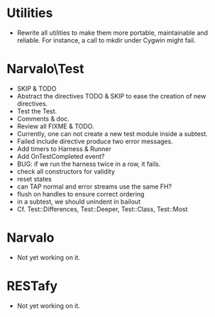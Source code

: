 Utilities
=========

* Rewrite all utilities to make them more portable, maintainable and reliable.
For instance, a call to mkdir under Cygwin might fail.

Narvalo\Test
============

* SKIP & TODO
* Abstract the directives TODO & SKIP to ease the creation of new directives.
* Test the Test.
* Comments & doc.
* Review all FIXME & TODO.
* Currently, one can not create a new test module inside a subtest.
* Failed include directive produce two error messages.
* Add timers to Harness & Runner
* Add OnTestCompleted event?
* BUG: if we run the harness twice in a row, it fails.
* check all constructors for validity
* reset states
* can TAP normal and error streams use the same FH?
* flush on handles to ensure correct ordering
* in a subtest, we should unindent in bailout
* Cf. Test::Differences, Test::Deeper, Test::Class, Test::Most

Narvalo
=======

* Not yet working on it.

RESTafy
=======

* Not yet working on it.


